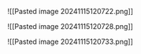 ![[Pasted image 20241115120722.png]]

![[Pasted image 20241115120728.png]]

![[Pasted image 20241115120733.png]]

